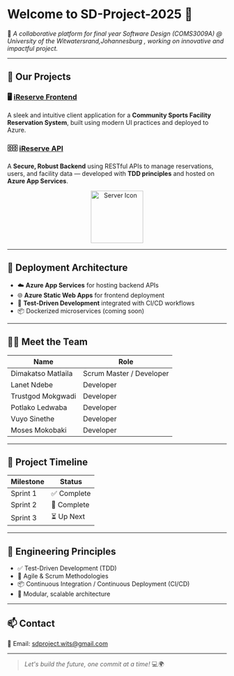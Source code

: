 # Welcome to SD-Project-2025 👋

🚀 *A collaborative platform for final year Software Design (COMS3009A) @ University of the Witwatersrand,Johannesburg , working on innovative and impactful project.*

---

## 📁 Our Projects

### 🖥️ [iReserve Frontend](https://github.com/SD-Project-2025/iReserve-Frontend-Backup)
A sleek and intuitive client application for a **Community Sports Facility Reservation System**, built using modern UI practices and deployed to Azure.

### 🗄️🗄️ [iReserve API](https://github.com/SD-Project-2025/iReserve-backend)
A **Secure, Robust Backend** using RESTful APIs to manage reservations, users, and facility data — developed with **TDD principles** and hosted on **Azure App Services**.

<p align="center">
  <img src="https://cdn-icons-png.flaticon.com/512/2795/2795854.png" width="120" alt="Server Icon"/>
</p>

---

## 🚀 Deployment Architecture

- ☁️ **Azure App Services** for hosting backend APIs
- 🌐 **Azure Static Web Apps** for frontend deployment
- 🧪 **Test-Driven Development** integrated with CI/CD workflows
- 📦 Dockerized microservices (coming soon)

---

## 👨‍💻 Meet the Team

| Name                 | Role                     |
|----------------------|--------------------------|
| Dimakatso Matlaila   | Scrum Master / Developer |
| Lanet Ndebe          | Developer                |
| Trustgod Mokgwadi    | Developer                |
| Potlako Ledwaba      | Developer                |
| Vuyo Sinethe         | Developer                |
| Moses Mokobaki       | Developer                |

---

## 📅 Project Timeline

| Milestone  | Status         |
|------------|----------------|
| Sprint 1   | ✅ Complete     |
| Sprint 2   | 🔄 Complete |
| Sprint 3   | ⏳ Up Next      |

---

## 🧪 Engineering Principles

- ✅ Test-Driven Development (TDD)
- 🔁 Agile & Scrum Methodologies
- 📦 Continuous Integration / Continuous Deployment (CI/CD)
- 🧩 Modular, scalable architecture

---

## 📫 Contact

📧 Email: [sdproject.wits@gmail.com](mailto:sdproject.wits@gmail.com)

---

> _Let's build the future, one commit at a time!_ 💻🌍
